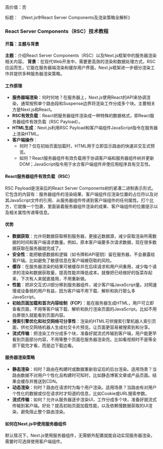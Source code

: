高价值：否

标题：
《Next.js中React Server Components及渲染策略全解析》

### React Server Components（RSC）技术教程

#### 开篇：主题与背景
**主题**：介绍React Server Components（RSC）以及Next.js框架中的服务器渲染相关内容。
**背景**：在现代Web开发中，需要更高效的渲染和数据处理方式，RSC应运而生，它能在服务器端渲染和缓存用户界面，Next.js框架进一步细分渲染工作并提供多种服务器渲染策略。

#### 工作原理
- **服务器端渲染**：何时何地？在服务器上，Next.js使用React的API来协调渲染，通常按照单个路由段和Suspense边界将渲染工作分成多个块。主要相关方是Next.js和React。
- **RSC有效负载**：React把服务器组件渲染成一种特殊的数据格式，即React服务器组件有效负载（RSC Payload）。
- **HTML生成**：Next.js利用RSC Payload和客户端组件JavaScript指令在服务器上渲染HTML。
- **客户端操作**：
    - 何时？仅在初始页面加载时，HTML用于立即显示路由的快速非交互式预览。
    - 如何？React服务器组件有效负载用于协调客户端和服务器组件树并更新DOM；JavaScript指令用于水合客户端组件并使应用程序具有交互性。

#### React服务器组件有效负载（RSC）
RSC Payload是渲染后的React Server Components树的紧凑二进制表示形式。它包含的内容有：服务器组件的渲染结果、客户端组件应渲染位置的占位符以及对其JavaScript文件的引用、从服务器组件传递到客户端组件的任何属性。打个比方，它就像一个包裹，里面装着服务器组件渲染的成果、客户端组件的位置提示以及相关属性传递等信息。

#### 优势
- **数据获取**：允许将数据获取移到服务器，更接近数据源，减少获取渲染所需数据的时间和客户端请求数量。例如，原本客户端要多次请求数据，现在很多数据获取在服务器就完成了。
- **安全性**：能把敏感数据和逻辑（如令牌和API密钥）留在服务器，不会暴露给客户端。比如避免了敏感信息在客户端被窃取的风险。
- **缓存**：在服务器渲染的结果可被缓存并在后续请求和用户间重用，减少每个请求的渲染和数据获取量，提高性能并降低成本。就像把已经做好的饭菜存起来，下次有人来就直接用，不用重新做。
- **性能**：把非交互式UI部分移到服务器组件，减少客户端JavaScript量。对网速慢或设备弱的用户有益，因为客户端不用下载、解析和执行那么多JavaScript。
- **初始页面加载和首次内容绘制（FCP）**：能在服务器生成HTML，用户可立即查看页面，不用等客户端下载、解析和执行渲染页面的JavaScript。比如不用白屏很久就能看到页面内容。
- **搜索引擎优化和社交网络可分享性**：渲染的HTML可供搜索引擎机器人索引页面，供社交网络机器人生成社交卡片预览。让页面更容易被搜索到和分享。
- **流式传输**：把渲染工作分成多个块，准备好就流式传输到客户端，用户能更早看到页面部分内容，不用等整个页面在服务器渲染完。比如看视频时不是等全部下载完才看，而是边下载边看。

#### 服务器渲染策略
- **静态渲染**：何时？路由在构建时或数据重新验证后的后台渲染。适用场景？当路由数据不对用户个性化且构建时可知时，比如静态博客文章或产品页面。结果会缓存并推送到CDN。
- **动态渲染**：何时？路由在请求时为每个用户渲染。适用场景？当路由有对用户个性化的数据或仅在请求时才知道的信息，比如Cookie或URL搜索参数。
- **流式传输**：如何？允许从服务器逐步渲染UI，工作分成多个块，准备好就流式传输到客户端。好处？提高初始页面加载性能，以及依赖慢数据获取的UI渲染，避免阻止整个路由渲染。

#### 如何在Next.js中使用服务器组件
默认情况下，Next.js使用服务器组件，无需额外配置就能自动实现服务器渲染，需要时可选择使用客户端组件。